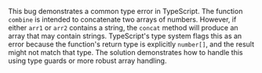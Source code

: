 This bug demonstrates a common type error in TypeScript. The function `combine` is intended to concatenate two arrays of numbers. However, if either `arr1` or `arr2` contains a string, the `concat` method will produce an array that may contain strings.  TypeScript's type system flags this as an error because the function's return type is explicitly `number[]`, and the result might not match that type. The solution demonstrates how to handle this using type guards or more robust array handling.